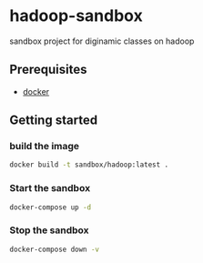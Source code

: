 # hadoop-sandbox

sandbox project for diginamic classes on hadoop

## Prerequisites

- [docker](https://docs.docker.com/install/)

## Getting started

### build the image

```bash
docker build -t sandbox/hadoop:latest .
```

### Start the sandbox

```bash
docker-compose up -d
```

### Stop the sandbox

```bash
docker-compose down -v
```
